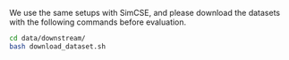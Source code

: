 We use the same setups with SimCSE, and please download the datasets with the following commands before evaluation.

```bash
cd data/downstream/
bash download_dataset.sh
```